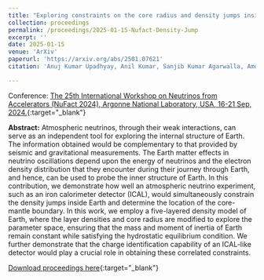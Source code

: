 ```yaml
---
title: "Exploring constraints on the core radius and density jumps inside Earth using atmospheric neutrino oscillations"
collection: proceedings
permalink: /proceedings/2025-01-15-Nufact-Density-Jump
excerpt: ''
date: 2025-01-15
venue: 'ArXiv'
paperurl: 'https://arxiv.org/abs/2501.07621'
citation: 'Anuj Kumar Upadhyay, Anil Kumar, Sanjib Kumar Agarwalla, Amol Dighe, &quot;Exploring constraints on the core radius and density jumps inside Earth using atmospheric neutrino oscillations&quot;, Proceedings of the 25th International Workshop on Neutrinos from Accelerators (NuFact 2024), Argonne National Laboratory, USA, 16-21 Sep, 2024. arXiv: 2501.07621 [hep-ph]'

---
```


Conference: [The 25th International Workshop on Neutrinos from Accelerators (NuFact 2024), Argonne National Laboratory, USA, 16-21 Sep, 2024.](https://indico.fnal.gov/event/63406/){:target="_blank"}


**Abstract:** Atmospheric neutrinos, through their weak interactions, can serve as an independent tool for exploring the internal structure of Earth. The information obtained would be complementary to that provided by seismic and gravitational measurements. The Earth matter effects in neutrino oscillations depend upon the energy of neutrinos and the electron density distribution that they encounter during their journey through Earth, and hence, can be used to probe the inner structure of Earth. In this contribution, we demonstrate how well an atmospheric neutrino experiment, such as an iron calorimeter detector (ICAL), would simultaneously constrain the density jumps inside Earth and determine the location of the core-mantle boundary. In this work, we employ a five-layered density model of Earth, where the layer densities and core radius are modified to explore the parameter space, ensuring that the mass and moment of inertia of Earth remain constant while satisfying the hydrostatic equilibrium condition. We further demonstrate that the charge identification capability of an ICAL-like detector would play a crucial role in obtaining these correlated constraints.
 
[Download proceedings here](https://arxiv.org/abs/2501.07621){:target="_blank"}